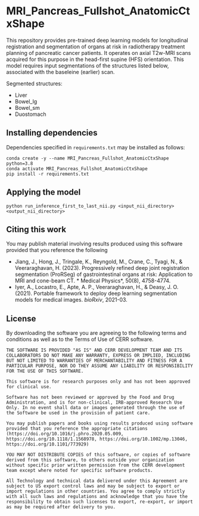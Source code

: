 # MRI_Pancreas_Fullshot_AnatomicCtxShape
This repository provides pre-trained deep learning models for longitudinal registration and segmentation of organs at risk in radiotherapy treatment planning
of pancreatic cancer patients. It operates on axial T2w-MRI scans acquired for this purpose in the head-first supine (HFS) orientation.  This model requires
input segmentations of the structures listed below, associated with the baseleine (earlier) scan.
  
Segmented structures:  
* Liver  
* Bowel_lg  
* Bowel_sm   
* Duostomach  
  
## Installing dependencies  
Dependencies specified in `requirements.txt` may be installed as follows:  
  
````
conda create -y --name MRI_Pancreas_Fullshot_AnatomicCtxShape python=3.8
conda activate MRI_Pancreas_Fullshot_AnatomicCtxShape  
pip install -r requirements.txt  
````
  
## Applying the model  
```  
python run_inference_first_to_last_nii.py <input_nii_directory> <output_nii_directory>  
```
  
## Citing this work
You may publish material involving results produced using this software provided that you reference the following
* Jiang, J., Hong, J., Tringale, K., Reyngold, M., Crane, C., Tyagi, N., & Veeraraghavan, H. (2023). Progressively refined deep joint registration segmentation (ProRSeg) of gastrointestinal organs at risk: Application to MRI and cone-beam CT. * Medical Physics*, 50(8), 4758-4774.  
* Iyer, A., Locastro, E., Apte, A. P., Veeraraghavan, H., & Deasy, J. O. (2021). Portable framework to deploy deep learning segmentation models for medical images. *bioRxiv*, 2021-03.  

## License
By downloading the software you are agreeing to the following terms and conditions as well as to the Terms of Use of CERR software.

    THE SOFTWARE IS PROVIDED "AS IS" AND CERR DEVELOPMENT TEAM AND ITS COLLABORATORS DO NOT MAKE ANY WARRANTY, EXPRESS OR IMPLIED, INCLUDING BUT NOT LIMITED TO WARRANTIES OF MERCHANTABILITY AND FITNESS FOR A PARTICULAR PURPOSE, NOR DO THEY ASSUME ANY LIABILITY OR RESPONSIBILITY FOR THE USE OF THIS SOFTWARE.
        
    This software is for research purposes only and has not been approved for clinical use.
    
    Software has not been reviewed or approved by the Food and Drug Administration, and is for non-clinical, IRB-approved Research Use Only. In no event shall data or images generated through the use of the Software be used in the provision of patient care.
    
    You may publish papers and books using results produced using software provided that you reference the appropriate citations (https://doi.org/10.1016/j.phro.2020.05.009, https://doi.org/10.1118/1.1568978, https://doi.org/10.1002/mp.13046, https://doi.org/10.1101/773929)
    
    YOU MAY NOT DISTRIBUTE COPIES of this software, or copies of software derived from this software, to others outside your organization without specific prior written permission from the CERR development team except where noted for specific software products.

    All Technology and technical data delivered under this Agreement are subject to US export control laws and may be subject to export or import regulations in other countries. You agree to comply strictly with all such laws and regulations and acknowledge that you have the responsibility to obtain such licenses to export, re-export, or import as may be required after delivery to you.


